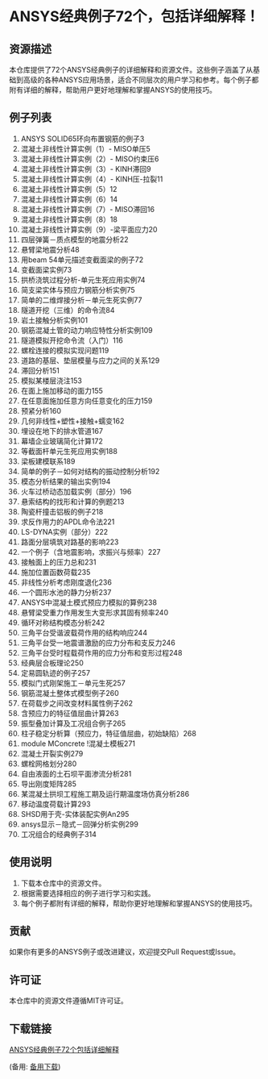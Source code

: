 # ANSYS经典例子72个，包括详细解释！

## 资源描述

本仓库提供了72个ANSYS经典例子的详细解释和资源文件。这些例子涵盖了从基础到高级的各种ANSYS应用场景，适合不同层次的用户学习和参考。每个例子都附有详细的解释，帮助用户更好地理解和掌握ANSYS的使用技巧。

## 例子列表

1. ANSYS SOLID65环向布置钢筋的例子3
2. 混凝土非线性计算实例（1）- MISO单压5
3. 混凝土非线性计算实例（2）- MISO约束压6
4. 混凝土非线性计算实例（3）- KINH滞回9
5. 混凝土非线性计算实例（4）- KINH压-拉裂11
6. 混凝土非线性计算实例（5）12
7. 混凝土非线性计算实例（6）14
8. 混凝土非线性计算实例（7）- MISO滞回16
9. 混凝土非线性计算实例（8）18
10. 混凝土非线性计算实例（9）-梁平面应力20
11. 四层弹簧－质点模型的地震分析22
12. 悬臂梁地震分析48
13. 用beam 54单元描述变截面梁的例子72
14. 变截面梁实例73
15. 拱桥浇筑过程分析-单元生死应用实例74
16. 简支梁实体与预应力钢筋分析实例75
17. 简单的二维焊接分析－单元生死实例77
18. 隧道开挖（三维）的命令流84
19. 岩土接触分析实例101
20. 钢筋混凝土管的动力响应特性分析实例109
21. 隧道模拟开挖命令流（入门）116
22. 螺栓连接的模拟实现问题119
23. 道路的基层、垫层模量与应力之间的关系129
24. 滞回分析151
25. 模拟某楼层浇注153
26. 在面上施加移动的面力155
27. 在任意面施加任意方向任意变化的压力159
28. 预紧分析160
29. 几何非线性+塑性+接触+蠕变162
30. 埋设在地下的排水管道167
31. 幕墙企业玻璃简化计算172
32. 等截面杆单元生死应用实例188
33. 梁板建模联系189
34. 简单的例子－如何对结构的振动控制分析192
35. 模态分析结果的输出实例194
36. 火车过桥动态加载实例（部分）196
37. 悬索结构的找形和计算的例题213
38. 陶瓷杆撞击铝板的例子218
39. 求反作用力的APDL命令法221
40. LS-DYNA实例（部分）222
41. 路面分层填筑对路基的影响223
42. 一个例子（含地震影响，求振兴与频率）227
43. 接触面上的压力总和231
44. 施加位置函数荷载235
45. 非线性分析考虑刚度退化236
46. 一个圆形水池的静力分析237
47. ANSYS中混凝土模式预应力模拟的算例238
48. 悬臂梁受重力作用发生大变形求其固有频率240
49. 循环对称结构模态分析242
50. 三角平台受谐波载荷作用的结构响应244
51. 三角平台受一地震谱激励的应力分布和支反力246
52. 三角平台受时程载荷作用的应力分布和变形过程248
53. 经典层合板理论250
54. 定易圆轨迹的例子257
55. 模拟门式刚架施工－单元生死257
56. 钢筋混凝土整体式模型例子260
57. 在荷载步之间改变材料属性例子262
58. 含预应力的特征值屈曲计算263
59. 振型叠加计算及工况组合例子265
60. 柱子稳定分析算（预应力，特征值屈曲，初始缺陷）268
61. module MConcrete !混凝土模板271
62. 混凝土开裂实例279
63. 螺栓网格划分280
64. 自由液面的土石坝平面渗流分析281
65. 导出刚度矩阵285
66. 某混凝土拱坝工程施工期及运行期温度场仿真分析286
67. 移动温度荷载计算293
68. SHSD用于壳-实体装配实例An295
69. ansys显示－隐式－回弹分析实例299
70. 工况组合的经典例子314

## 使用说明

1. 下载本仓库中的资源文件。
2. 根据需要选择相应的例子进行学习和实践。
3. 每个例子都附有详细的解释，帮助你更好地理解和掌握ANSYS的使用技巧。

## 贡献

如果你有更多的ANSYS例子或改进建议，欢迎提交Pull Request或Issue。

## 许可证

本仓库中的资源文件遵循MIT许可证。

## 下载链接
[ANSYS经典例子72个包括详细解释](https://pan.quark.cn/s/6d861adab2f1) 

(备用: [备用下载](https://pan.baidu.com/s/1KKyIMako4UNg6NgKymbwDA?pwd=1234))
